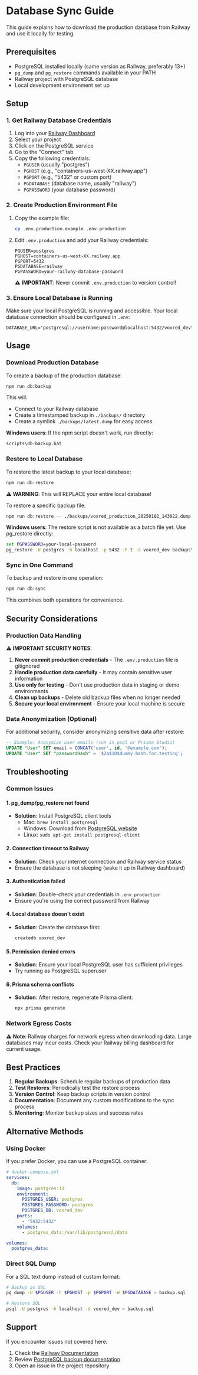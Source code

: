# Database Sync Guide

This guide explains how to download the production database from Railway and use it locally for testing.

## Prerequisites

- PostgreSQL installed locally (same version as Railway, preferably 13+)
- `pg_dump` and `pg_restore` commands available in your PATH
- Railway project with PostgreSQL database
- Local development environment set up

## Setup

### 1. Get Railway Database Credentials

1. Log into your [Railway Dashboard](https://railway.app/dashboard)
2. Select your project
3. Click on the PostgreSQL service
4. Go to the "Connect" tab
5. Copy the following credentials:
   - `PGUSER` (usually "postgres")
   - `PGHOST` (e.g., "containers-us-west-XX.railway.app")
   - `PGPORT` (e.g., "5432" or custom port)
   - `PGDATABASE` (database name, usually "railway")
   - `PGPASSWORD` (your database password)

### 2. Create Production Environment File

1. Copy the example file:
   ```bash
   cp .env.production.example .env.production
   ```

2. Edit `.env.production` and add your Railway credentials:
   ```env
   PGUSER=postgres
   PGHOST=containers-us-west-XX.railway.app
   PGPORT=5432
   PGDATABASE=railway
   PGPASSWORD=your-railway-database-password
   ```

   ⚠️ **IMPORTANT**: Never commit `.env.production` to version control!

### 3. Ensure Local Database is Running

Make sure your local PostgreSQL is running and accessible. Your local database connection should be configured in `.env`:

```env
DATABASE_URL="postgresql://username:password@localhost:5432/voxred_dev"
```

## Usage

### Download Production Database

To create a backup of the production database:

```bash
npm run db:backup
```

This will:
- Connect to your Railway database
- Create a timestamped backup in `./backups/` directory
- Create a symlink `./backups/latest.dump` for easy access

**Windows users**: If the npm script doesn't work, run directly:
```cmd
scripts\db-backup.bat
```

### Restore to Local Database

To restore the latest backup to your local database:

```bash
npm run db:restore
```

⚠️ **WARNING**: This will REPLACE your entire local database!

To restore a specific backup file:
```bash
npm run db:restore -- ./backups/voxred_production_20250102_143022.dump
```

**Windows users**: The restore script is not available as a batch file yet. Use pg_restore directly:
```cmd
set PGPASSWORD=your-local-password
pg_restore -U postgres -h localhost -p 5432 -F t -d voxred_dev backups\latest.dump
```

### Sync in One Command

To backup and restore in one operation:

```bash
npm run db:sync
```

This combines both operations for convenience.

## Security Considerations

### Production Data Handling

⚠️ **IMPORTANT SECURITY NOTES**:

1. **Never commit production credentials** - The `.env.production` file is gitignored
2. **Handle production data carefully** - It may contain sensitive user information
3. **Use only for testing** - Don't use production data in staging or demo environments
4. **Clean up backups** - Delete old backup files when no longer needed
5. **Secure your local environment** - Ensure your local machine is secure

### Data Anonymization (Optional)

For additional security, consider anonymizing sensitive data after restore:

```sql
-- Example: Anonymize user emails (run in psql or Prisma Studio)
UPDATE "User" SET email = CONCAT('user', id, '@example.com');
UPDATE "User" SET "passwordHash" = '$2a$10$dummy.hash.for.testing';
```

## Troubleshooting

### Common Issues

#### 1. pg_dump/pg_restore not found
- **Solution**: Install PostgreSQL client tools
  - Mac: `brew install postgresql`
  - Windows: Download from [PostgreSQL website](https://www.postgresql.org/download/windows/)
  - Linux: `sudo apt-get install postgresql-client`

#### 2. Connection timeout to Railway
- **Solution**: Check your internet connection and Railway service status
- Ensure the database is not sleeping (wake it up in Railway dashboard)

#### 3. Authentication failed
- **Solution**: Double-check your credentials in `.env.production`
- Ensure you're using the correct password from Railway

#### 4. Local database doesn't exist
- **Solution**: Create the database first:
  ```bash
  createdb voxred_dev
  ```

#### 5. Permission denied errors
- **Solution**: Ensure your local PostgreSQL user has sufficient privileges
- Try running as PostgreSQL superuser

#### 6. Prisma schema conflicts
- **Solution**: After restore, regenerate Prisma client:
  ```bash
  npx prisma generate
  ```

### Network Egress Costs

⚠️ **Note**: Railway charges for network egress when downloading data. Large databases may incur costs. Check your Railway billing dashboard for current usage.

## Best Practices

1. **Regular Backups**: Schedule regular backups of production data
2. **Test Restores**: Periodically test the restore process
3. **Version Control**: Keep backup scripts in version control
4. **Documentation**: Document any custom modifications to the sync process
5. **Monitoring**: Monitor backup sizes and success rates

## Alternative Methods

### Using Docker

If you prefer Docker, you can use a PostgreSQL container:

```yaml
# docker-compose.yml
services:
  db:
    image: postgres:13
    environment:
      POSTGRES_USER: postgres
      POSTGRES_PASSWORD: postgres
      POSTGRES_DB: voxred_dev
    ports:
      - "5432:5432"
    volumes:
      - postgres_data:/var/lib/postgresql/data

volumes:
  postgres_data:
```

### Direct SQL Dump

For a SQL text dump instead of custom format:

```bash
# Backup as SQL
pg_dump -U $PGUSER -h $PGHOST -p $PGPORT -W $PGDATABASE > backup.sql

# Restore SQL
psql -U postgres -h localhost -d voxred_dev < backup.sql
```

## Support

If you encounter issues not covered here:

1. Check the [Railway Documentation](https://docs.railway.app/guides/postgresql)
2. Review [PostgreSQL backup documentation](https://www.postgresql.org/docs/current/backup.html)
3. Open an issue in the project repository